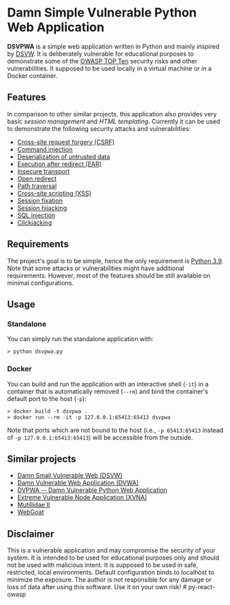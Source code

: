 # Damn Simple Vulnerable Python Web Application

**DSVPWA** is a simple web application written in Python and mainly inspired by [DSVW](https://github.com/stamparm/DSVW). It is deliberately vulnerable for educational purposes to demonstrate some of the [OWASP TOP Ten](https://owasp.org/www-project-top-ten/) security risks and other vulnerabilities. It supposed to be used locally in a virtual machine or in a Docker container.

## Features

In comparison to other similar projects, this application also provides very basic *session management* and *HTML templating*. Currently it can be used to demonstrate the following security attacks and vulnerabilities:
+ [Cross-site request forgery (CSRF)](https://owasp.org/www-community/attacks/csrf)
+ [Command injection](https://owasp.org/www-community/attacks/Command_Injection)
+ [Deserialization of untrusted data](https://owasp.org/www-community/vulnerabilities/Deserialization_of_untrusted_data)
+ [Execution after redirect (EAR)](https://owasp.org/www-community/attacks/Execution_After_Redirect_(EAR))
+ [Insecure transport](https://owasp.org/www-community/vulnerabilities/Insecure_Transport)
+ [Open redirect](https://cheatsheetseries.owasp.org/cheatsheets/Unvalidated_Redirects_and_Forwards_Cheat_Sheet.html)
+ [Path traversal](https://owasp.org/www-community/attacks/Path_Traversal)
+ [Cross-site scripting (XSS)](https://owasp.org/www-community/attacks/xss)
+ [Session fixation](https://owasp.org/www-community/attacks/Session_fixation)
+ [Session hijacking](https://owasp.org/www-community/attacks/Session_hijacking_attack)
+ [SQL injection](https://owasp.org/www-community/attacks/SQL_Injection)
+ [Clickjacking](https://owasp.org/www-community/attacks/Clickjacking)

## Requirements

The project's goal is to be simple, hence the only requirement is [Python 3.9](https://www.python.org/downloads/). Note that some attacks or vulnerabilities might have additional requirements. However, most of the features should be still available on minimal configurations.

## Usage

### Standalone

You can simply run the standalone application with:

    > python dsvpwa.py

### Docker

You can build and run the application with an interactive shell (`-it`) in a container that is automatically removed (`--rm`) and bind the container's default port to the host (`-p`):

    > docker build -t dsvpwa .
    > docker run --rm -it -p 127.0.0.1:65413:65413 dsvpwa

Note that ports which are not bound to the host (i.e., `-p 65413:65413` instead of `-p 127.0.0.1:65413:65413`) will be accessible from the outside.

## Similar projects

+ [Damn Small Vulnerable Web (DSVW)](https://github.com/stamparm/DSVW)
+ [Damn Vulnerable Web Application (DVWA)](https://github.com/digininja/DVWA)
+ [DVPWA -- Damn Vulnerable Python Web Application](https://github.com/anxolerd/dvpwa)
+ [Extreme Vulnerable Node Application (XVNA)](https://github.com/vegabird/xvna)
+ [Mutillidae II](https://github.com/webpwnized/mutillidae)
+ [WebGoat](https://github.com/WebGoat/WebGoat)

## Disclaimer

This is a vulnerable application and may compromise the security of your system. It is intended to be used for educational purposes only and should not be used with malicious intent. It is supposed to be used in safe, restricted, local environments. Default configuration binds to localhost to minimize the exposure. The author is not responsible for any damage or loss of data after using this software. Use it on your own risk!
#   p y - r e a c t - o w a s p  
 